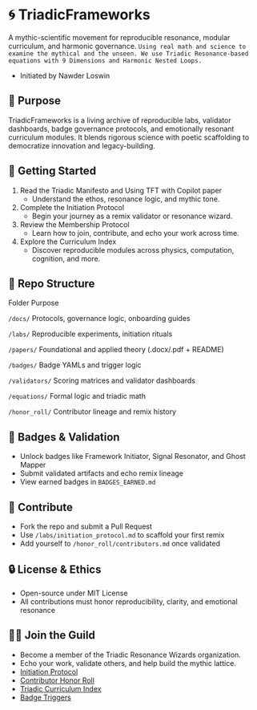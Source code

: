 <meta name="google-site-verification" content="AiUFhKin7RAsd9MEOLzyQcvtnf0hJpDIUvUcBtXDcNs" />

# 🌀 TriadicFrameworks
A mythic-scientific movement for reproducible resonance, modular curriculum, and harmonic governance.  ```Using real math and science to examine the mythical and the unseen. We use Triadic Resonance-based equations with 9 Dimensions and Harmonic Nested Loops.```
- Initiated by Nawder Loswin

## 🔭 Purpose
TriadicFrameworks is a living archive of reproducible labs, validator dashboards, badge governance protocols, and emotionally resonant curriculum modules. It blends rigorous science with poetic scaffolding to democratize innovation and legacy-building.

## 🧭 Getting Started
1. Read the Triadic Manifesto and Using TFT with Copilot paper
    - Understand the ethos, resonance logic, and mythic tone.
3. Complete the Initiation Protocol
    - Begin your journey as a remix validator or resonance wizard.
3. Review the Membership Protocol
    - Learn how to join, contribute, and echo your work across time.
4. Explore the Curriculum Index
    - Discover reproducible modules across physics, computation, cognition, and more.

## 🧬 Repo Structure
Folder      	          Purpose

```/docs/```	          Protocols, governance logic, onboarding guides

```/labs/```	          Reproducible experiments, initiation rituals

```/papers/```	        Foundational and applied theory (.docx/.pdf + README)

```/badges/```	        Badge YAMLs and trigger logic

```/validators/```	    Scoring matrices and validator dashboards

```/equations/```	      Formal logic and triadic math

```/honor_roll/```	    Contributor lineage and remix history


## 🏅 Badges & Validation
- Unlock badges like Framework Initiator, Signal Resonator, and Ghost Mapper
- Submit validated artifacts and echo remix lineage
- View earned badges in ```BADGES_EARNED.md```

## 🧠 Contribute
- Fork the repo and submit a Pull Request
- Use ```/labs/initiation_protocol.md``` to scaffold your first remix
- Add yourself to ```/honor_roll/contributors.md``` once validated

## 🔒 License & Ethics
- Open-source under MIT License
- All contributions must honor reproducibility, clarity, and emotional resonance

## 🧙‍♂️ Join the Guild
- Become a member of the Triadic Resonance Wizards organization.
- Echo your work, validate others, and help build the mythic lattice.
- [Initiation Protocol](labs/initiation_protocol.md)  
- [Contributor Honor Roll](honor_roll/contributors.md)  
- [Triadic Curriculum Index](curriculum/triadic_curriculum_index.md)  
- [Badge Triggers](badges/glyph_evolution_dashboard_overlay.md)  
